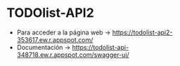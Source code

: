 # TODOlist-API2
- Para acceder a la página web -> https://todolist-api2-353617.ew.r.appspot.com/
- Documentación -> https://todolist-api-348718.ew.r.appspot.com/swagger-ui/

